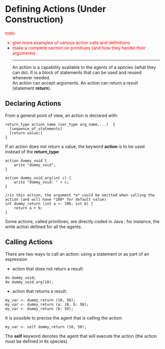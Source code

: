 # Defining Actions (Under Construction)
<font color='red'><i>todo</i>:<br>
<ul><li>give more examples of various action calls and definitions<br>
</li><li>make a complete section on primitives (and how they handle their arguments)<br>
</font>
<hr />
An action is a capability available to the agents of a species (what they can do). It is a block of statements that can be used and reused whenever needed.<br>
An action can accept arguments. An action can return a result (statement <b>return</b>).</li></ul>






## Declaring Actions

From a general point of view, an action is declared with:
```
return_type action_name (var_type arg_name,...)  {
  [sequence_of_statements]
  [return value;]
}
```

If an action does not return a value, the keyword **action** is to be used instead of the **return\_type**.

```
action dummy_void {
    write "dummy_void";
}

action dummy_void_arg(int c) {
    write "dummy_void: " + c;
}

//in this action, the argument *a* could be omitted when calling the action (and will have *100* for default value)
int dummy_return (int a <- 100, int b) {
    return a + b;
}
```

Some actions, called primitives, are directly coded in Java : for instance, the write action defined for all the agents.





## Calling Actions

There are two ways to call an action: using a statement or as part of an expression
  * action that does not return a result:
```
do dummy_void;
do dummy_void_arg(10);
```
  * action that returns a result:
```
my_var <- dummy_return (10, 50);
my_var <- dummy_return (a: 10, b: 50);
my_var <- dummy_return (b: 50);
```

It is possible to precise the agent that is calling the action:
```
my_var <- self dummy_return (10, 50);
```
The **self** keyword denotes the agent that will execute the action (the action must be defined in its species).